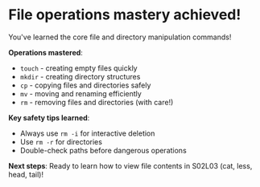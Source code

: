 # File operations mastery achieved!

You've learned the core file and directory manipulation commands!

**Operations mastered**:
- `touch` - creating empty files quickly
- `mkdir` - creating directory structures
- `cp` - copying files and directories safely
- `mv` - moving and renaming efficiently
- `rm` - removing files and directories (with care!)

**Key safety tips learned**:
- Always use `rm -i` for interactive deletion
- Use `rm -r` for directories
- Double-check paths before dangerous operations

**Next steps**: Ready to learn how to view file contents in S02L03 (cat, less, head, tail)!
